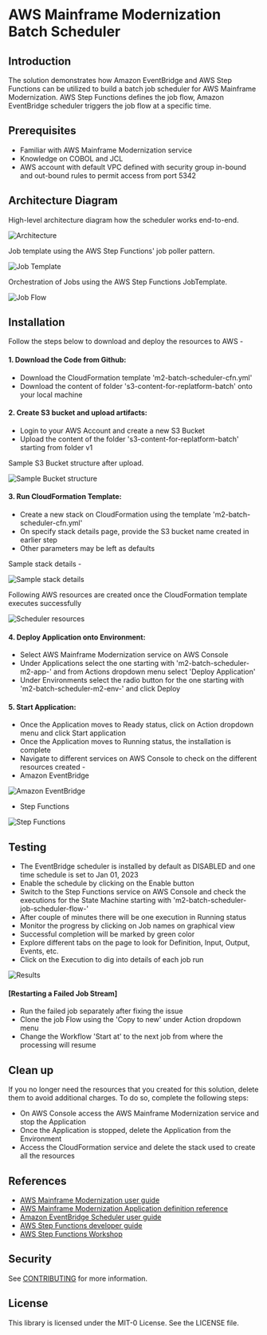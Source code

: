 # AWS Mainframe Modernization Batch Scheduler

## Introduction
The solution demonstrates how Amazon EventBridge and AWS Step Functions can be utilized to build a batch job scheduler for AWS Mainframe Modernization. AWS Step Functions defines the job flow, Amazon EventBridge scheduler triggers the job flow at a specific time.

## Prerequisites
* Familiar with AWS Mainframe Modernization service
* Knowledge on COBOL and JCL
* AWS account with default VPC defined with security group in-bound and out-bound rules to permit access from port 5342


## Architecture Diagram
High-level architecture diagram how the scheduler works end-to-end.

![Architecture](images/Batch%20Scheduler%20Main.png)

Job template using the AWS Step Functions' job poller pattern.

![Job Template](images/Batch%20Scheduler%20Template.png)

Orchestration of Jobs using the AWS Step Functions JobTemplate.

![Job Flow](images/Batch%20Scheduler%20Job%20Flow.png)

## Installation
Follow the steps below to download and deploy the resources to AWS -

#### 1. Download the Code from Github:

- Download the CloudFormation template 'm2-batch-scheduler-cfn.yml'
- Download the content of folder 's3-content-for-replatform-batch' onto your local machine

#### 2. Create S3 bucket and upload artifacts:

- Login to your AWS Account and create a new S3 Bucket
- Upload the content of the folder 's3-content-for-replatform-batch' starting from folder v1

Sample S3 Bucket structure after upload.

![Sample Bucket structure](images/S3%20Bucket%20Sample%20structure.png)

#### 3. Run CloudFormation Template:

- Create a new stack on CloudFormation using the template 'm2-batch-scheduler-cfn.yml'
- On specify stack details page, provide the S3 bucket name created in earlier step
- Other parameters may be left as defaults

Sample stack details -

![Sample stack details](images/Stack%20Details.png)

Following AWS resources are created once the CloudFormation template executes successfully

![Scheduler resources](images/Scheduler%20resources.png)

#### 4. Deploy Application onto Environment:
- Select AWS Mainframe Modernization service on AWS Console
- Under Applications select the one starting with 'm2-batch-scheduler-m2-app-' and from Actions dropdown menu select 'Deploy Application'
- Under Environments select the radio button for the one starting with 'm2-batch-scheduler-m2-env-' and click Deploy

#### 5. Start Application:
- Once the Application moves to Ready status, click on Action dropdown menu and click Start application
- Once the Application moves to Running status, the installation is complete
- Navigate to different services on AWS Console to check on the different resources created - 
- Amazon EventBridge

![Amazon EventBridge](images/EventBridge.png)

- Step Functions

![Step Functions](images/StateMachines.png)

  

## Testing
- The EventBridge scheduler is installed by default as DISABLED and one time schedule is set to Jan 01, 2023
- Enable the schedule by clicking on the Enable button
- Switch to the Step Functions service on AWS Console and check the executions for the State Machine starting with 'm2-batch-scheduler-job-scheduler-flow-'
- After couple of minutes there will be one execution in Running status
- Monitor the progress by clicking on Job names on graphical view
- Successful completion will be marked by green color
- Explore different tabs on the page to look for Definition, Input, Output, Events, etc.
- Click on the Execution to dig into details of each job run

![Results](images/Scheduler%20Run.png)

#### [Restarting a Failed Job Stream]
- Run the failed job separately after fixing the issue
- Clone the job Flow using the 'Copy to new' under Action dropdown menu
- Change the Workflow 'Start at' to the next job from where the processing will resume

## Clean up
If you no longer need the resources that you created for this solution, delete them to avoid additional charges. To do so, complete the following steps:
* On AWS Console access the AWS Mainframe Modernization service and stop the Application
* Once the Application is stopped, delete the Application from the Environment
* Access the CloudFormation service and delete the stack used to create all the resources

## References

* [AWS Mainframe Modernization user guide](https://docs.aws.amazon.com/m2/latest/userguide/what-is-m2.html)
* [AWS Mainframe Modernization Application definition reference](https://docs.aws.amazon.com/m2/latest/userguide/applications-m2-definition.html)
* [Amazon EventBridge Scheduler user guide](https://docs.aws.amazon.com/scheduler/latest/UserGuide/what-is-scheduler.html)
* [AWS Step Functions developer guide](https://docs.aws.amazon.com/step-functions/latest/dg/welcome.html)
* [AWS Step Functions Workshop](https://catalog.workshops.aws/stepfunctions/en-US)

## Security

See [CONTRIBUTING](CONTRIBUTING.md#security-issue-notifications) for more information.

## License

This library is licensed under the MIT-0 License. See the LICENSE file.


